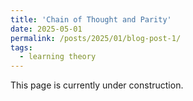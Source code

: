 ```yaml
---
title: 'Chain of Thought and Parity'
date: 2025-05-01
permalink: /posts/2025/01/blog-post-1/
tags:
  - learning theory
---
```



This page is currently under construction. 
